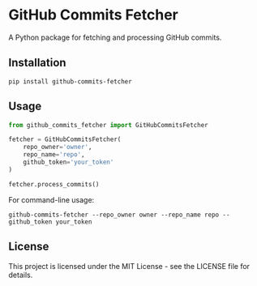 # GitHub Commits Fetcher

A Python package for fetching and processing GitHub commits.

## Installation

```
pip install github-commits-fetcher
```

## Usage

```python
from github_commits_fetcher import GitHubCommitsFetcher

fetcher = GitHubCommitsFetcher(
    repo_owner='owner',
    repo_name='repo',
    github_token='your_token'
)

fetcher.process_commits()
```

For command-line usage:

```
github-commits-fetcher --repo_owner owner --repo_name repo --github_token your_token
```

## License

This project is licensed under the MIT License - see the LICENSE file for details.
